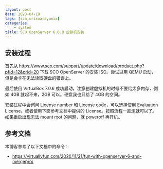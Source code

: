 ```yaml
---
layout: post
date: 2023-04-10
tags: [sco,unixware,unix]
categories:
    - system
title: SCO OpenServer 6.0.0 虚拟机安装
---
```


## 安装过程

首先从 <https://www.sco.com/support/update/download/product.php?pfid=12&prid=20> 下载 SCO OpenServer 的安装 ISO。尝试过用 QEMU 启动，但是会卡在无法读取硬盘的错误上。

最后使用 VirtualBox 7.0.6 成功启动，注意创建虚拟机的时候不要给太多内存，例如 4GB 就起不来，2GB 可以。硬盘我也只给了 4GB 的空间。

安装过程中会询问 License number 和 License code，可以选择使用 Evaluation License，或者使用下面参考文档中提供的 License。按照流程一直走就可以了。如果重启出现无法 mount root 的问题，就 poweroff 再开机。

## 参考文档

本博客参考了以下文档中的命令：

- <https://virtuallyfun.com/2020/11/21/fun-with-openserver-6-and-mergepro/>
